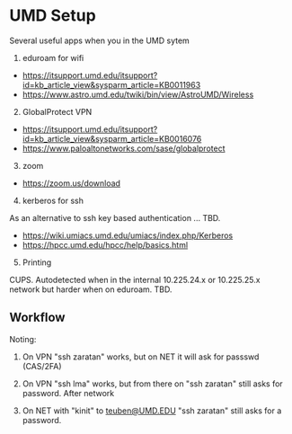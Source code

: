 #  UMD Setup

Several useful apps when you in the UMD sytem

1. eduroam for wifi

* https://itsupport.umd.edu/itsupport?id=kb_article_view&sysparm_article=KB0011963
* https://www.astro.umd.edu/twiki/bin/view/AstroUMD/Wireless

2. GlobalProtect VPN

* https://itsupport.umd.edu/itsupport?id=kb_article_view&sysparm_article=KB0016076
* https://www.paloaltonetworks.com/sase/globalprotect

3. zoom

* https://zoom.us/download

4. kerberos for ssh

As an alternative to ssh key based authentication ...  TBD.

* https://wiki.umiacs.umd.edu/umiacs/index.php/Kerberos
* https://hpcc.umd.edu/hpcc/help/basics.html

5. Printing

CUPS.  Autodetected when in the internal 10.225.24.x or 10.225.25.x network
but harder when on eduroam.   TBD.



## Workflow


Noting:

1. On VPN "ssh zaratan" works, but on NET it will ask for passswd (CAS/2FA)

2. On VPN "ssh lma" works, but from there on "ssh zaratan" still asks for password.
   After network 

3. On NET with "kinit" to teuben@UMD.EDU "ssh zaratan" still asks for a password.
